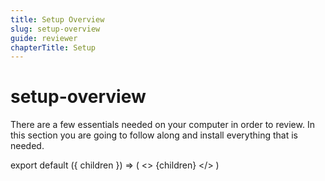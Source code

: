 ```yaml
---
title: Setup Overview
slug: setup-overview
guide: reviewer
chapterTitle: Setup
---
```


# setup-overview

There are a few essentials needed on your computer in order to review. In this section you are going to follow along and install everything that is needed.

export default \({ children }\) =&gt; \( &lt;&gt; {children} &lt;/&gt; \)


